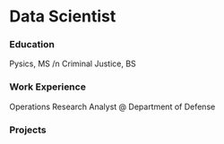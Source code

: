 # Data Scientist

### Education
Pysics, MS /n
Criminal Justice, BS

### Work Experience
Operations Research Analyst @ Department of Defense 

### Projects

